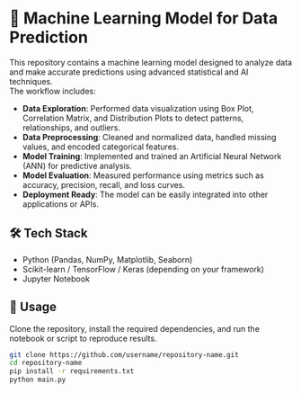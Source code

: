 # 📌 Machine Learning Model for Data Prediction

This repository contains a machine learning model designed to analyze data and make accurate predictions using advanced statistical and AI techniques.  
The workflow includes:

- **Data Exploration**: Performed data visualization using Box Plot, Correlation Matrix, and Distribution Plots to detect patterns, relationships, and outliers.
- **Data Preprocessing**: Cleaned and normalized data, handled missing values, and encoded categorical features.
- **Model Training**: Implemented and trained an Artificial Neural Network (ANN) for predictive analysis.
- **Model Evaluation**: Measured performance using metrics such as accuracy, precision, recall, and loss curves.
- **Deployment Ready**: The model can be easily integrated into other applications or APIs.

## 🛠 Tech Stack
- Python (Pandas, NumPy, Matplotlib, Seaborn)
- Scikit-learn / TensorFlow / Keras (depending on your framework)
- Jupyter Notebook

## 🚀 Usage
Clone the repository, install the required dependencies, and run the notebook or script to reproduce results.

```bash
git clone https://github.com/username/repository-name.git
cd repository-name
pip install -r requirements.txt
python main.py
